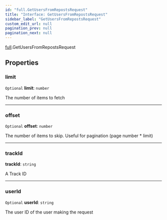 ```yaml
---
id: "full.GetUsersFromRepostsRequest"
title: "Interface: GetUsersFromRepostsRequest"
sidebar_label: "GetUsersFromRepostsRequest"
custom_edit_url: null
pagination_prev: null
pagination_next: null
---
```


[full](../namespaces/full.md).GetUsersFromRepostsRequest

## Properties

### limit

 `Optional` **limit**: `number`

The number of items to fetch

___

### offset

 `Optional` **offset**: `number`

The number of items to skip. Useful for pagination (page number * limit)

___

### trackId

 **trackId**: `string`

A Track ID

___

### userId

 `Optional` **userId**: `string`

The user ID of the user making the request
